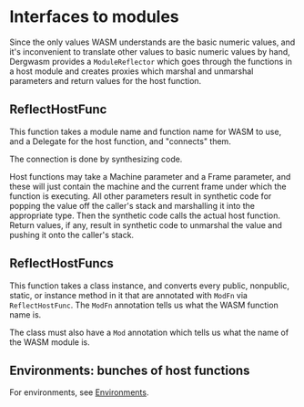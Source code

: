 # Interfaces to modules

Since the only values WASM understands are the basic numeric values, and it's inconvenient to translate other values to basic numeric values by hand, Dergwasm provides a `ModuleReflector` which goes through the functions in a host module and creates proxies which marshal and unmarshal parameters and return values for the host function.

## ReflectHostFunc

This function takes a module name and function name for WASM to use, and a Delegate for the host function, and "connects" them.

The connection is done by synthesizing code.

Host functions may take a Machine parameter and a Frame parameter, and these will just contain the machine and the current frame under which the function is executing. All other parameters result in synthetic code for popping the value off the caller's stack and marshalling it into the appropriate type. Then the synthetic code calls the actual host function. Return values, if any, result in synthetic code to unmarshal the value and pushing it onto the caller's stack.

## ReflectHostFuncs

This function takes a class instance, and converts every public, nonpublic, static, or instance method in it that are annotated with `ModFn` via `ReflectHostFunc`. The `ModFn` annotation tells us what the WASM function name is.

The class must also have a `Mod` annotation which tells us what the name of the WASM module is.

## Environments: bunches of host functions

For environments, see [Environments](../Environments/README.md).
